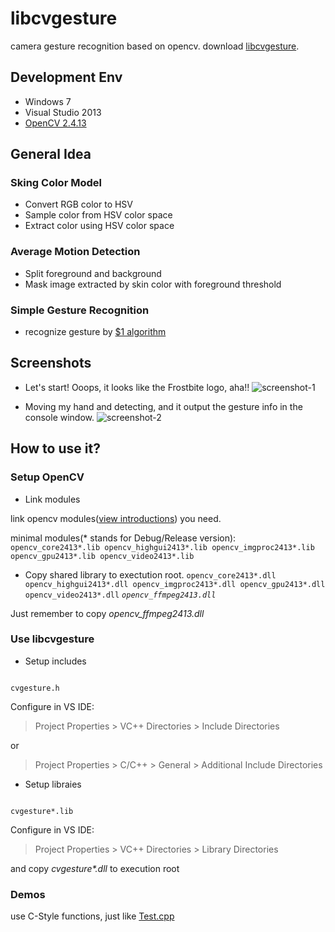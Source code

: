 # libcvgesture

camera gesture recognition based on opencv.
download [libcvgesture](https://github.com/mspenn/libcvgesture/raw/master/libcvgesture.zip "Download Link").

## Development Env
+ Windows 7
+ Visual Studio 2013
+ [OpenCV 2.4.13](http://downloads.sourceforge.net/project/opencvlibrary/opencv-win/2.4.13/opencv-2.4.13.exe?r=http%3A%2F%2Fopencv.org%2F&ts=1476585624&use_mirror=nchc "OpenCV2413")


## General Idea

### Sking Color Model
+ Convert RGB color to HSV
+ Sample color from HSV color space
+ Extract color using HSV color space

### Average Motion Detection
+ Split foreground and background
+ Mask image extracted by skin color with foreground threshold

### Simple Gesture Recognition
+ recognize gesture by [$1 algorithm](http://depts.washington.edu/aimgroup/proj/dollar/index.html "DollarOne Algorithm")

## Screenshots

+ Let's start! Ooops, it looks like the Frostbite logo, aha!!
![screenshot-1](https://github.com/mspenn/libcvgesture/blob/master/screenshots/screenshot-1.png)

+ Moving my hand and detecting, and it output the gesture info in the console window.
![screenshot-2](https://github.com/mspenn/libcvgesture/blob/master/screenshots/screenshot-2.png)

## How to use it?

### Setup OpenCV

+ Link modules

link opencv modules([view introductions](http://docs.opencv.org/2.4/modules/refman.html "OpenCV Modules")) you need.

minimal modules(\* stands for Debug/Release version):
`opencv_core2413*.lib
opencv_highgui2413*.lib
opencv_imgproc2413*.lib
opencv_gpu2413*.lib
opencv_video2413*.lib`

+ Copy shared library to exectution root.
`opencv_core2413*.dll
opencv_highgui2413*.dll
opencv_imgproc2413*.dll
opencv_gpu2413*.dll
opencv_video2413*.dll`
*`opencv_ffmpeg2413.dll`*

Just remember to copy *opencv_ffmpeg2413.dll*

### Use libcvgesture

+ Setup includes
<pre><code>
cvgesture.h
</code></pre>

Configure in VS IDE:

> Project Properties > VC++ Directories > Include Directories 

or 

> Project Properties > C/C++ > General > Additional Include Directories 

+ Setup libraies

<pre><code>
cvgesture*.lib
</code></pre>

Configure in VS IDE:

> Project Properties > VC++ Directories > Library Directories

and copy *cvgesture\*.dll* to execution root

### Demos
use C-Style functions, just like [Test.cpp](https://github.com/mspenn/libcvgesture/blob/master/test/Test.cpp)
